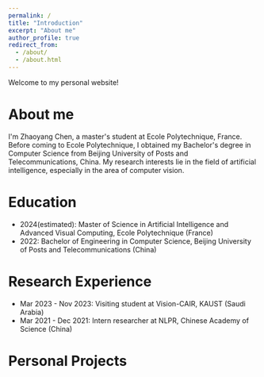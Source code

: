 ```yaml
---
permalink: /
title: "Introduction"
excerpt: "About me"
author_profile: true
redirect_from: 
  - /about/
  - /about.html
---
```


Welcome to my personal website!

About me
======
I'm Zhaoyang Chen, a master's student at Ecole Polytechnique, France. Before coming to Ecole Polytechnique, I obtained
my Bachelor's degree in Computer Science from Beijing University of Posts and Telecommunications, China. My research
interests lie in the field of artificial intelligence, especially in the area of computer vision.

Education
======
* 2024(estimated): Master of Science in Artificial Intelligence and Advanced Visual Computing, Ecole Polytechnique (France)
* 2022: Bachelor of Engineering in Computer Science, Beijing University of Posts and Telecommunications (China)

Research Experience
======

* Mar 2023 - Nov 2023: Visiting student at Vision-CAIR, KAUST (Saudi Arabia)
* Mar 2021 - Dec 2021: Intern researcher at NLPR, Chinese Academy of Science (China)

Personal Projects
======
